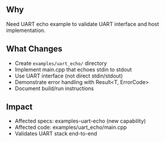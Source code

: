 ## Why

Need UART echo example to validate UART interface and host implementation.

## What Changes

- Create `examples/uart_echo/` directory
- Implement main.cpp that echoes stdin to stdout
- Use UART interface (not direct stdin/stdout)
- Demonstrate error handling with Result<T, ErrorCode>
- Document build/run instructions

## Impact

- Affected specs: examples-uart-echo (new capability)
- Affected code: examples/uart_echo/main.cpp
- Validates UART stack end-to-end

